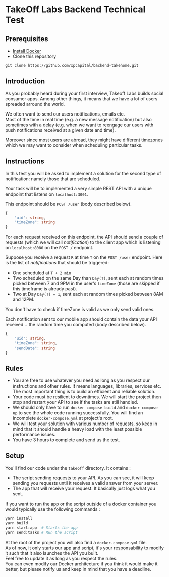 # TakeOff Labs Backend Technical Test

## Prerequisites

- [Install Docker](https://docs.docker.com/get-started/)
- Clone this repository

```
git clone https://github.com/xpcapital/backend-takehome.git
```

## Introduction

As you probably heard during your first interview, Takeoff Labs builds social consumer apps.
Among other things, it means that we have a lot of users spreaded arround the world.

We often want to send our users notifications, emails etc.<br/>
Most of the time in real time (e.g. a new message notification) but also sometimes with a delay (e.g. when we want to reengage our users with push notifications received at a given date and time). 

Moreover since most users are abroad, they might have different timezones which we may want to consider when scheduling particular tasks. 

## Instructions

In this test you will be asked to implement a solution for the second type of notification: namely those that are scheduled.

Your task will be to implemented a very simple REST API with a unique endpoint that listens on `localhost:3001`.

This endpoint should be `POST /user` (body described below).

```Typescript
{
	"uid": string,
	"timeZone": string
}
```

For each request received on this endpoint, the API should send a couple of requests (which we will call *notification*) to the client app which is listening on `localhost:8080` on the `POST /` endpoint. 

Suppose you receive a request `R` at time `T` on the `POST /user` endpoint. Here is the list of *notifications* that should be triggered:   
- One scheduled at `T + 2 min`
- Two scheduled on the same Day than `Day(T)`, sent each at random times picked between 7 and 9PM in the user's `timeZone` (those are skipped if this timeframe is already past). 
- Two at Day `Day(T) + 1`, sent each at random times picked between 8AM and 12PM.  

You don't have to check if timeZone is valid as we only send valid ones.

Each notification sent to our mobile app should contain the data your API received + the random time you computed (body described below).

```Typescript
{
	"uid": string,
	"timeZone": string,
	"sendDate": string
}
```

## Rules

- You are free to use whatever you need as long as you respect our instructions and other rules. It means languages, libraries, services etc. The most important thing is to build an efficient and reliable solution.
- Your code must be resilient to downtimes. We will start the project then stop and restart your API to see if the tasks are still handled.
- We should only have to run `docker compose build` and `docker compose up` to see the whole code running successfully. You will find an incomplete `docker-compose.yml` at project's root.
- We will test your solution with various number of requests, so keep in mind that it should handle a heavy load with the least possible performance issues.
- You have 3 hours to complete and send us the test.

## Setup

You'll find our code under the `takeoff` directory.
It contains :

- The script sending requests to your API. As you can see, it will keep sending you requests until it receives a valid answer from your server.
- The app that will receive your request. It basically just logs what you sent.

If you want to run the app or the script outside of a docker container you would typically use the following commands :

```bash
yarn install
yarn build
yarn start:app  # Starts the app
yarn send:tasks # Run the script
```

At the root of the project you will also find a `docker-compose.yml` file.
<br/>
As of now, it only starts our app and script, it's your responsability to modify it such that it also launches the API you built.<br/>
Feel free to update it as long as you respect the rules.<br/>
You can even modify our Docker architecture if you think it would make it better, but please notify us and keep in mind that you have a deadline.
